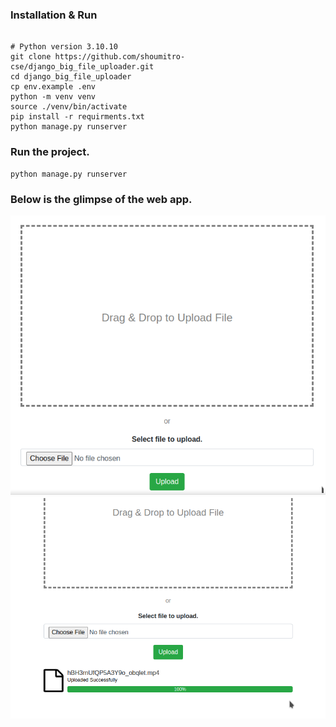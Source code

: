 ### Installation & Run
```

# Python version 3.10.10
git clone https://github.com/shoumitro-cse/django_big_file_uploader.git
cd django_big_file_uploader
cp env.example .env
python -m venv venv
source ./venv/bin/activate
pip install -r requirments.txt
python manage.py runserver
```

### Run the project.
```
python manage.py runserver
```

### Below is the glimpse of the web app.
![screenshot 1](/screenshots/screenshot_1.png)
![screenshot 2](/screenshots/screenshot_2.png)
